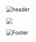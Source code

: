 ![header](https://capsule-render.vercel.app/api?type=waving&&color=gradient&height=200)


<img src="https://img.shields.io/badge/Java-007396?style=flat-square&logo=java&logoColor=white"/>



![Footer](https://capsule-render.vercel.app/api?type=waving&&color=D1D1D1&height=115&section=footer)

